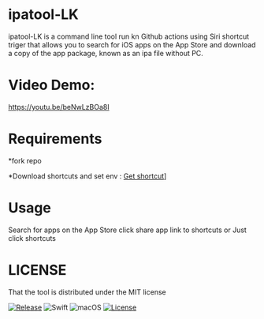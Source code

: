 # ipatool-LK
ipatool-LK is a command line tool run kn Github actions using Siri shortcut triger that allows you to search for iOS apps on the App Store and download a copy of the app package, known as an ipa file without PC.

# Video Demo: 
https://youtu.be/beNwLzBOa8I

# Requirements

*fork repo

*Download shortcuts and set env : [Get shortcut](https://www.icloud.com/shortcuts/b8c9c6c1343e4199b30c4ece3b2dbcee)]

# Usage

Search for apps on the App Store click share app link to shortcuts or Just click shortcuts

# LICENSE

That the tool is distributed under the MIT license

[![Release](https://img.shields.io/github/release/majd/ipatool.svg)](https://GitHub.com/majd/ipatool/releases/)
![Swift](https://img.shields.io/badge/Swift-5.4-green.svg)
![macOS](https://img.shields.io/badge/macOS-10.15%2B-green.svg)
[![License](https://img.shields.io/badge/License-MIT-yellow.svg)](https://github.com/majd/ipatool/blob/main/LICENSE)

